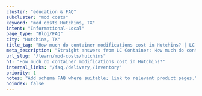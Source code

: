 ```yaml
---
cluster: "education & FAQ"
subcluster: "mod costs"
keyword: "mod costs Hutchins, TX"
intent: "Informational-Local"
page_type: "Blog/FAQ"
city: "Hutchins, TX"
title_tag: "How much do container modifications cost in Hutchins? | LC Container"
meta_description: "Straight answers from LC Container: How much do container modifications cost in Hutchins?. Local expertise Since 2003."
url_slug: "/learn/mod-costs/hutchins"
h1: "How much do container modifications cost in Hutchins?"
internal_links: "/faq,/delivery,/inventory"
priority: 1
notes: "Add schema FAQ where suitable; link to relevant product pages."
noindex: false
---
```


<!-- TODO: Add unique city/inventory copy, images, and internal links here. -->
